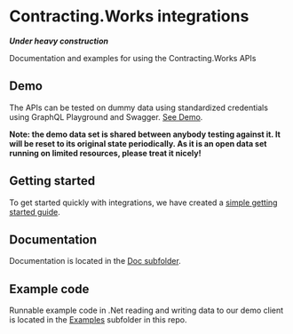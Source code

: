 # Contracting.Works integrations

***Under heavy construction***

Documentation and examples for using the Contracting.Works APIs

## Demo

The APIs can be tested on dummy data using standardized credentials using GraphQL Playground and Swagger. [See Demo](Demo.md).

**Note: the demo data set is shared between anybody testing against it. It will be reset to its original state periodically. As it is an open data set running on limited resources, please treat it nicely!**

## Getting started

To get started quickly with integrations, we have created a [simple getting started guide](Getting%20started.md).

## Documentation

Documentation is located in the [Doc subfolder](Doc).

## Example code

Runnable example code in .Net reading and writing data to our demo client is located in the [Examples](Examples) subfolder in this repo.



